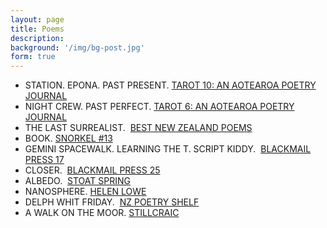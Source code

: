 ```yaml
---
layout: page
title: Poems
description:
background: '/img/bg-post.jpg'
form: true
---
```

- STATION. EPONA. PAST PRESENT. [TAROT 10: AN AOTEAROA POETRY JOURNAL](http://www.tarotpoetry.nz/wp-content/uploads/2023/05/Tarot-10.pdf)
- NIGHT CREW. PAST PERFECT. [TAROT 6: AN AOTEAROA POETRY JOURNAL](http://www.tarotpoetry.nz/wp-content/uploads/2023/05/Tarot-06.pdf)
- THE LAST SURREALIST.  [BEST NEW ZEALAND POEMS](https://www.bestnewzealandpoems.org.nz/past-issues/2011-contents/harvey-molloy/)
- BOOK. [SNORKEL #13](http://snorkel.org.au/013/molloy.html)
- GEMINI SPACEWALK. LEARNING THE T. SCRIPT KIDDY.  [BLACKMAIL PRESS 17](http://nzpoetsonline.homestead.com/hm17.html)
- CLOSER.  [BLACKMAIL PRESS 25](http://www.blackmailpress.com/HM25.html)
- ALBEDO.  [STOAT SPRING](http://stoatspring.blogspot.co.nz/2010/12/tuesday-poem-albedo-by-harvey-molloy.html)
- NANOSPHERE. [HELEN LOWE](http://helenlowe.info/blog/2010/10/19/tuesday-poem-nanosphere-by-harvey-molloy/)
- DELPH WHIT FRIDAY.  [NZ POETRY SHELF](https://nzpoetryshelf.com/2016/04/22/three-poems-from-hoopla-16-helen-jacobs-harvey-molloy-ish-doney/)
- A WALK ON THE MOOR. [STILLCRAIC](http://stillcraic.blogspot.co.nz/2015/12/tuesday-poem-walk-on-moor-by-harvey.html)
